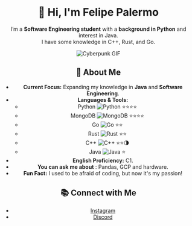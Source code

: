 <div align="center">

# 👋 Hi, I'm Felipe Palermo

I’m a **Software Engineering student** with a **background in Python** and interest in Java.  
I have some knowledge in C++, Rust, and Go.

![Cyberpunk GIF](https://i.giphy.com/media/v1.Y2lkPTc5MGI3NjExMnRhZjhxcDR2ZGQxanlmaHNjNGlwZ2h0dHQ3aDhseG1kOHlyc2hreCZlcD12MV9pbnRlcm5hbF9naWZfYnlfaWQmY3Q9Zw/9AJ6xVtD6uobk8hlnX/giphy.gif)

## 🌟 About Me
- **Current Focus:** Expanding my knowledge in **Java** and **Software Engineering**.
- **Languages & Tools:**
  - Python ![Python](https://img.shields.io/badge/-Python-3776AB?logo=python&logoColor=white) ⭐⭐⭐⭐
  - MongoDB ![MongoDB](https://img.shields.io/badge/-MongoDB-47A248?logo=mongodb&logoColor=white) ⭐⭐⭐⭐
  - Go ![Go](https://img.shields.io/badge/-Go-00ADD8?logo=go&logoColor=white) ⭐⭐
  - Rust ![Rust](https://img.shields.io/badge/-Rust-000000?logo=rust&logoColor=white) ⭐⭐
  - C++ ![C++](https://img.shields.io/badge/-C++-00599C?logo=c%2B%2B&logoColor=white) ⭐⭐🌗
  - Java ![Java](https://img.shields.io/badge/-Java-007396?logo=java&logoColor=white) ⭐
- **English Proficiency:** C1.
- **You can ask me about** : Pandas, GCP and hardware.  
- **Fun Fact:** I used to be afraid of coding, but now it's my passion!

## 📚 Connect with Me
- [Instagram](https://instagram.com/felipepalermo__)
- [Discord](https://discord.gg/#6064)

</div>
